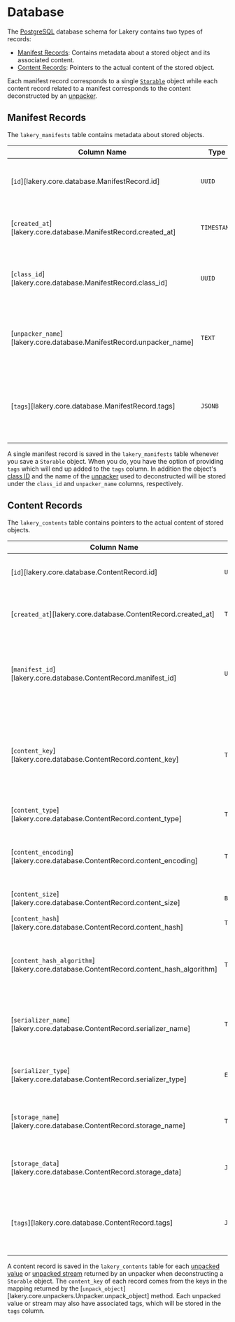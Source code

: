 # Database

The [PostgreSQL](https://www.postgresql.org/) database schema for Lakery contains two
types of records:

- [Manifest Records](#manifest-records): Contains metadata about a stored object and
    its associated content.
- [Content Records](#content-records): Pointers to the actual content of the stored
    object.

Each manifest record corresponds to a single [`Storable`](./storables.md) object while
each content record related to a manifest corresponds to the content deconstructed by an
[unpacker](./unpackers.md).

## Manifest Records

The `lakery_manifests` table contains metadata about stored objects.

| Column Name                                                          | Type        | Description                                                       |
| -------------------------------------------------------------------- | ----------- | ----------------------------------------------------------------- |
| [`id`][lakery.core.database.ManifestRecord.id]                       | `UUID`      | Unique identifier for the manifest record.                        |
| [`created_at`][lakery.core.database.ManifestRecord.created_at]       | `TIMESTAMP` | Timestamp when the manifest was created.                          |
| [`class_id`][lakery.core.database.ManifestRecord.class_id]           | `UUID`      | Unique identifier for the class of the stored object.             |
| [`unpacker_name`][lakery.core.database.ManifestRecord.unpacker_name] | `TEXT`      | Name of the unpacker used to deconstruct the stored object.       |
| [`tags`][lakery.core.database.ManifestRecord.tags]                   | `JSONB`     | Tags associated with the stored object, stored as a JSONB object. |

A single manifest record is saved in the `lakery_manifests` table whenever you save a
`Storable` object. When you do, you have the option of providing `tags` which will end
up added to the `tags` column. In addition the object's
[class ID](./storables.md#class-ids) and the name of the [unpacker](./unpackers.md) used
to deconstructed will be stored under the `class_id` and `unpacker_name` columns,
respectively.

## Content Records

The `lakery_contents` table contains pointers to the actual content of stored objects.

| Column Name                                                                           | Type        | Description                                                                                                                           |
| ------------------------------------------------------------------------------------- | ----------- | ------------------------------------------------------------------------------------------------------------------------------------- |
| [`id`][lakery.core.database.ContentRecord.id]                                         | `UUID`      | Unique identifier for the content record.                                                                                             |
| [`created_at`][lakery.core.database.ContentRecord.created_at]                         | `TIMESTAMP` | Timestamp when the content record was created.                                                                                        |
| [`manifest_id`][lakery.core.database.ContentRecord.manifest_id]                       | `UUID`      | Unique identifier for the related manifest record representing the stored object.                                                     |
| [`content_key`][lakery.core.database.ContentRecord.content_key]                       | `TEXT`      | A unique key amongst all content records for the same manifest returned by the unpacker.                                              |
| [`content_type`][lakery.core.database.ContentRecord.content_type]                     | `TEXT`      | The [MIME type](https://developer.mozilla.org/en-US/docs/Web/HTTP/Basics_of_HTTP/MIME_types) of the content.                          |
| [`content_encoding`][lakery.core.database.ContentRecord.content_encoding]             | `TEXT`      | The encoding of the content, if applicable (e.g., `gzip`, `deflate`).                                                                 |
| [`content_size`][lakery.core.database.ContentRecord.content_size]                     | `BIGINT`    | The size of the content in bytes.                                                                                                     |
| [`content_hash`][lakery.core.database.ContentRecord.content_hash]                     | `TEXT`      | A hash of the content.                                                                                                                |
| [`content_hash_algorithm`][lakery.core.database.ContentRecord.content_hash_algorithm] | `TEXT`      | The algorithm used to compute the content hash (e.g., `sha256`).                                                                      |
| [`serializer_name`][lakery.core.database.ContentRecord.serializer_name]               | `TEXT`      | The name of the serializer used to serialize the content.                                                                             |
| [`serializer_type`][lakery.core.database.ContentRecord.serializer_type]               | `ENUM`      | Indicates whether the serializer is a [stream](./serializers.md#stream-serializers) or a [value](./serializers.md#basic-serializers). |
| [`storage_name`][lakery.core.database.ContentRecord.storage_name]                     | `TEXT`      | The name of the storage where the content is stored.                                                                                  |
| [`storage_data`][lakery.core.database.ContentRecord.storage_data]                     | `JSONB`     | Data used by the storage to locate the content                                                                                        |
| [`tags`][lakery.core.database.ContentRecord.tags]                                     | `JSONB`     | Tags that were returned with the content by the unpacker.                                                                             |

A content record is saved in the `lakery_contents` table for each
[unpacked value](./unpackers.md#unpacked-values) or
[unpacked stream](./unpackers.md#unpacked-streams) returned by an unpacker when
deconstructing a `Storable` object. The `content_key` of each record comes from the keys
in the mapping returned by the
[`unpack_object`][lakery.core.unpackers.Unpacker.unpack_object] method. Each unpacked
value or stream may also have associated tags, which will be stored in the `tags`
column.
